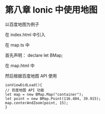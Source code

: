 # 第八章 Ionic 中使用地图
以百度地图为例子

在 index.html 中引入

<!--百度地图-->
<script type="text/javascript"
src="http://api.map.baidu.com/api?v=2.0&ak=ZGzdSK9z082uv0LCtkFo
TidYyXR0G73O
"></script>

在 map.ts 中

首先声明： declare let BMap;

在 map.html 中

<div id="container" class="mapscss"></div>

然后根据百度地图 API 使用

```
ionViewDidLoad(){
// 百度地图 API 功能
let map = new BMap.Map("container");
let point = new BMap.Point(116.404, 39.915);
map.centerAndZoom(point, 15);
}
```